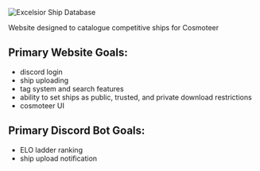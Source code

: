 ![Excelsior Ship Database](https://repository-images.githubusercontent.com/485874797/e2e0eea9-5593-4dda-84a1-62e5393fb2c7 "Excelsior Ship Database")

Website designed to catalogue competitive ships for Cosmoteer

## Primary Website Goals:
- discord login
- ship uploading 
- tag system and search features
- ability to set ships as public, trusted, and private download restrictions
- cosmoteer UI

## Primary Discord Bot Goals:
- ELO ladder ranking
- ship upload notification
